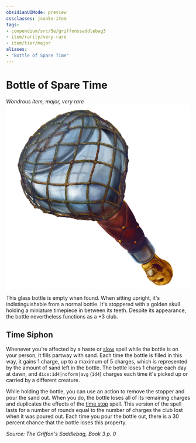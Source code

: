 ```yaml
---
obsidianUIMode: preview
cssclasses: json5e-item
tags:
- compendium/src/5e/griffonssaddlebag3
- item/rarity/very-rare
- item/tier/major
aliases: 
- "Bottle of Spare Time"
---
```

# Bottle of Spare Time
*Wondrous item, major, very rare*  
![](https://raw.githubusercontent.com/TheGiddyLimit/homebrew-img/main/img/GriffonsSaddlebag3/Bottle-of-Spare-Time.webp#right)  


This glass bottle is empty when found. When sitting upright, it's indistinguishable from a normal bottle. It's stoppered with a golden skull holding a miniature timepiece in between its teeth. Despite its appearance, the bottle nevertheless functions as a +3 club.

## Time Siphon

Whenever you're affected by a haste or [slow](compendium/spells/slow.md) spell while the bottle is on your person, it fills partway with sand. Each time the bottle is filled in this way, it gains 1 charge, up to a maximum of 5 charges, which is represented by the amount of sand left in the bottle. The bottle loses 1 charge each day at dawn, and `dice:1d4|noform|avg` (`1d4`) charges each time it's picked up or carried by a different creature.

While holding the bottle, you can use an action to remove the stopper and pour the sand out. When you do, the bottle loses all of its remaining charges and duplicates the effects of the [time stop](compendium/spells/time-stop.md) spell. This version of the spell lasts for a number of rounds equal to the number of charges the club lost when it was poured out. Each time you pour the bottle out, there is a 30 percent chance that the bottle loses this property.

*Source: The Griffon's Saddlebag, Book 3 p. 0*